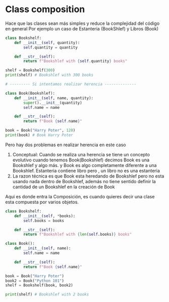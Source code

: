 # Class composition

Hace que las clases sean más simples y reduce la complejidad del código en general
Por ejemplo un caso de Estanteria (BookShlef) y Libros (Book)

```python
class Bookshelf:
    def __init__(self, quantity):
        self.quantity = quantity

    def __str__(self):
        return f"Bookshlef with {self.quantity} books"

shelf = Bookshelf(300)
print(shelf) # Bookshlef with 300 books

# --------- Si intentamos realizar herencia --------------

class Book(Bookshlef):
    def __init__(self, name, quantity):
        super().__init__(quantity)
        self.name = name

    def __str__(self):
        return f"Book {self.name}"

book = Book("Harry Poter", 120)
print(book) # Book Harry Poter
```

Pero hay dos problemas en realizar herencia en este caso
1. Conceptual: Cuando se realiza una herencia se tiene un concepto evolutivo cuando tenemos Book(Bookshlef) decimos Book es una Bookshlef y algo más. y Book es algo completamente diferente a una Bookshlef. Estanteria contiene libro pero , un libro no es una estanteria
2. La razon técnica es que Book esta heredando de Bookshlef pero no esta usando nada dentro de Bookshlef, además no tiene sentido definir la cantidad de un Bookshlef en la creación de Book

Aqui es donde entra la Composición, es cuando quieres decir una clase esta compuesta por varios objetos.

```python
class Bookshelf:
    def __init__(self, *books):
        self.books = books

    def __str__(self):
        return f"Bookshlef with {len(self.books)} books"

class Book():
    def __init__(self, name):
        self.name = name

    def __str__(self):
        return f"Book {self.name}"

book = Book("Harry Poter")
book2 = Book("Python 101")
shelf = Bookshelf(book, book2)

print(shelf) # Bookshlef with 2 books
```